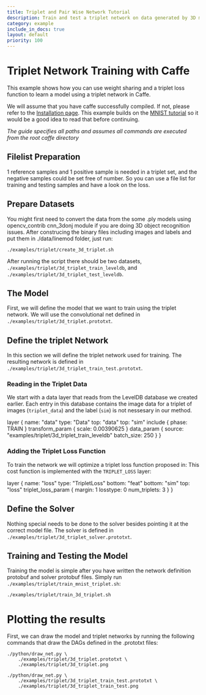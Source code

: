 ```yaml
---
title: Triplet and Pair Wise Network Tutorial
description: Train and test a triplet network on data generated by 3D model from PASCAL3D or faces in MultiPIE.
category: example
include_in_docs: true
layout: default
priority: 100
---
```


# Triplet Network Training with Caffe
This example shows how you can use weight sharing and a triplet loss
function to learn a model using a triplet network in Caffe.

We will assume that you have caffe successfully compiled. If not, please refer
to the [Installation page](../../installation.html). This example builds on the
[MNIST tutorial](mnist.html) so it would be a good idea to read that before
continuing.

*The guide specifies all paths and assumes all commands are executed from the
root caffe directory*

## Filelist Preparation

1 reference samples and 1 positive sample is needed in a triplet set, and the
negative samples could be set free of number. So you can use a file list for training
and testing samples and have a look on the loss.

## Prepare Datasets

You might first need to convert the data from the some .ply models using
opencv_contrib cnn_3donj module if you are doing 3D object recognition issues.
After construcing the binary files including images and labels and put them in
./data/linemod folder, just run:

    ./examples/triplet/create_3d_triplet.sh

After running the script there should be two datasets,
`./examples/triplet/3d_triplet_train_leveldb`, and
`./examples/triplet/3d_triplet_test_leveldb`.

## The Model
First, we will define the model that we want to train using the triplet network.
We will use the convolutional net defined in
`./examples/triplet/3d_triplet.prototxt`.

## Define the triplet Network

In this section we will define the triplet network used for training. The
resulting network is defined in
`./examples/triplet/3d_triplet_train_test.prototxt`.

### Reading in the Triplet Data

We start with a data layer that reads from the LevelDB database we created
earlier. Each entry in this database contains the image data for a triplet of
images (`triplet_data`) and the label (`sim`) is not nessesary in our method.

layer {
name: "data"
type: "Data"
top: "data"
top: "sim"
include {
phase: TRAIN
}
transform_param {
scale: 0.00390625
}
data_param {
source: "examples/triplet/3d_triplet_train_leveldb"
batch_size: 250
}
}

### Adding the Triplet Loss Function

To train the network we will optimize a triplet loss function proposed in:
This cost function is implemented with the `TRIPLET_LOSS` layer:


layer {
name: "loss"
type: "TripletLoss"
bottom: "feat"
bottom: "sim"
top: "loss"
triplet_loss_param {
margin: 1
losstype: 0
num_triplets: 3
}
}

## Define the Solver

Nothing special needs to be done to the solver besides pointing it at the
correct model file. The solver is defined in
`./examples/triplet/3d_triplet_solver.prototxt`.

## Training and Testing the Model

Training the model is simple after you have written the network definition
protobuf and solver protobuf files. Simply run
`./examples/triplet/train_mnist_triplet.sh`:

    ./examples/triplet/train_3d_triplet.sh

# Plotting the results

First, we can draw the model and triplet networks by running the following
commands that draw the DAGs defined in the .prototxt files:

    ./python/draw_net.py \
        ./examples/triplet/3d_triplet.prototxt \
        ./examples/triplet/3d_triplet.png

    ./python/draw_net.py \
        ./examples/triplet/3d_triplet_train_test.prototxt \
        ./examples/triplet/3d_triplet_train_test.png